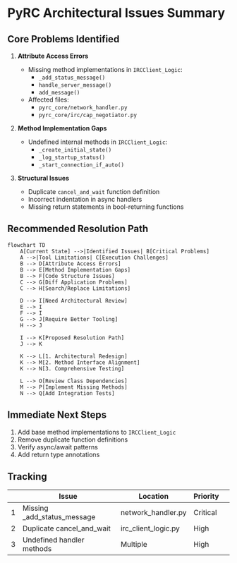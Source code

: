 # PyRC Architectural Issues Summary

## Core Problems Identified

1. **Attribute Access Errors**

   - Missing method implementations in `IRCClient_Logic`:
     - `_add_status_message()`
     - `handle_server_message()`
     - `add_message()`
   - Affected files:
     - `pyrc_core/network_handler.py`
     - `pyrc_core/irc/cap_negotiator.py`

2. **Method Implementation Gaps**

   - Undefined internal methods in `IRCClient_Logic`:
     - `_create_initial_state()`
     - `_log_startup_status()`
     - `_start_connection_if_auto()`

3. **Structural Issues**
   - Duplicate `cancel_and_wait` function definition
   - Incorrect indentation in async handlers
   - Missing return statements in bool-returning functions

## Recommended Resolution Path

```mermaid
flowchart TD
    A[Current State] -->|Identified Issues| B[Critical Problems]
    A -->|Tool Limitations| C[Execution Challenges]
    B --> D[Attribute Access Errors]
    B --> E[Method Implementation Gaps]
    B --> F[Code Structure Issues]
    C --> G[Diff Application Problems]
    C --> H[Search/Replace Limitations]

    D --> I[Need Architectural Review]
    E --> I
    F --> I
    G --> J[Require Better Tooling]
    H --> J

    I --> K[Proposed Resolution Path]
    J --> K

    K --> L[1. Architectural Redesign]
    K --> M[2. Method Interface Alignment]
    K --> N[3. Comprehensive Testing]

    L --> O[Review Class Dependencies]
    M --> P[Implement Missing Methods]
    N --> Q[Add Integration Tests]
```

## Immediate Next Steps

1. Add base method implementations to `IRCClient_Logic`
2. Remove duplicate function definitions
3. Verify async/await patterns
4. Add return type annotations

## Tracking

|     | Issue                        | Location            | Priority |     |
| --- | ---------------------------- | ------------------- | -------- | --- |
| 1   | Missing \_add_status_message | network_handler.py  | Critical |
| 2   | Duplicate cancel_and_wait    | irc_client_logic.py | High     |
| 3   | Undefined handler methods    | Multiple            | High     |
